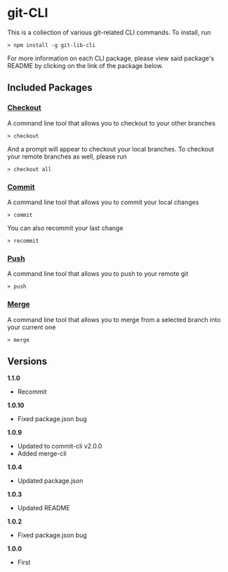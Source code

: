# git-CLI

This is a collection of various git-related CLI commands. To install, run

    > npm install -g git-lib-cli

For more information on each CLI package, please view said package's README by clicking on the link of the package below.

## Included Packages

### [Checkout](/node_modules/checkout-cli/README.md)

A command line tool that allows you to checkout to your other branches

    > checkout

And a prompt will appear to checkout your local branches. To checkout your remote branches as well, please run

    > checkout all

### [Commit](/node_modules/commit-cli/README.md)

A command line tool that allows you to commit your local changes

    > commit

You can also recommit your last change

    > recommit

### [Push](/node_modules/push-cli/README.md)

A command line tool that allows you to push to your remote git

    > push

### [Merge](/node_modules/merge-cli/README.md)

A command line tool that allows you to merge from a selected branch into your current one

    > merge

## Versions
**1.1.0**
* Recommit

**1.0.10**
* Fixed package.json bug

**1.0.9**
* Updated to commit-cli v2.0.0
* Added merge-cli

**1.0.4**
* Updated package.json

**1.0.3**
* Updated README

**1.0.2**
* Fixed package.json bug

**1.0.0**
* First

